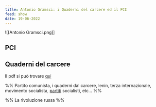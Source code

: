 ```yaml
---
title: Antonio Gramsci: i Quaderni del carcere ed il PCI
feed: show
date: 19-06-2022
---
```


![[Antonio Gramsci.png]]

## PCI

## Quaderni del carcere
Il pdf si può trovare [qui](http://www.ristretti.it/areestudio/cultura/libri/quaderni_dal_carcere.pdf) 

%% Partito comunista, i quaderni dal carcere, lenin, terza internazionale, movimento socialista, [partiti](partiti.md) socialisti, etc... %%

%% La rivoluzione russa %%